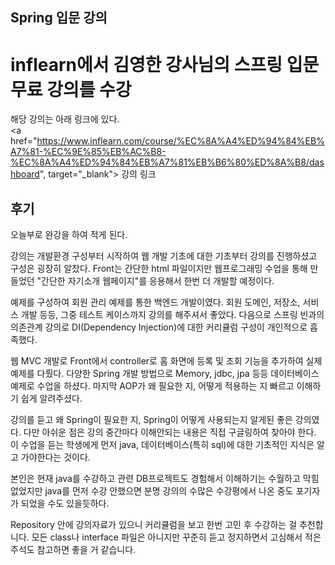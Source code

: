 
## Spring 입문 강의

# inflearn에서 김영한 강사님의 스프링 입문 무료 강의를 수강
해당 강의는 아래 링크에 있다.
<br>
<a href="https://www.inflearn.com/course/%EC%8A%A4%ED%94%84%EB%A7%81-%EC%9E%85%EB%AC%B8-%EC%8A%A4%ED%94%84%EB%A7%81%EB%B6%80%ED%8A%B8/dashboard", target="_blank"> 강의 링크</a>

## 후기 
오늘부로 완강을 하여 적게 된다.

강의는 개발환경 구성부터 시작하여 웹 개발 기초에 대한 기초부터 강의를 진행하셨고 구성은 굉장히 알찼다. 
Front는 간단한 html 파일이지만 웹프로그래밍 수업을 통해 만들었던 
"간단한 자기소개 웹페이지"를 응용해서 한번 더 개발할 예정이다.

예제를 구성하여 회원 관리 예제를 통한 백엔드 개발이였다.
회원 도메인, 저장소, 서비스 개발 등등, 그중 테스트 케이스까지 강의를 해주셔서 좋았다.
다음으로 스프링 빈과의 의존관계 강의로 DI(Dependency Injection)에 대한 커리큘럼 구성이 개인적으로 흡족했다.

웹 MVC 개발로 Front에서 controller로 홈 화면에 등록 및 조회 기능을 추가하여 실제 예제를 다뤘다.
다양한 Spring 개발 방법으로 Memory, jdbc, jpa 등등 데이터베이스 예제로 수업을 하셨다.
마지막 AOP가 왜 필요한 지, 어떻게 적용하는 지 빠르고 이해하기 쉽게 알려주셨다.

강의를 듣고 왜 Spring이 필요한 지, Spring이 어떻게 사용되는지 알게된 좋은 강의였다.
다만 아쉬운 점은 강의 중간마다 이해안되는 내용은 직접 구글링하여 찾아야 한다.
이 수업을 듣는 학생에게 먼저 java, 데이터베이스(특히 sql)에 대한 기초적인 지식은 알고 가야한다는 것이다.

본인은 현재 java를 수강하고 관련 DB프로젝트도 경험해서 이해하기는 수월하고 막힘없었지만
java를 먼저 수강 안했으면 분명 강의의 수많은 수강평에서 나온 중도 포기자가 되었을 수도 있을듯하다.

Repository 안에 강의자료가 있으니 커리큘럼을 보고 한번 고민 후 수강하는 걸 추천합니다.
모든 class나 interface 파일은 아니지만 꾸준히 듣고 정지하면서 고심해서 적은 주석도 참고하면 좋을 거 같습니다.
